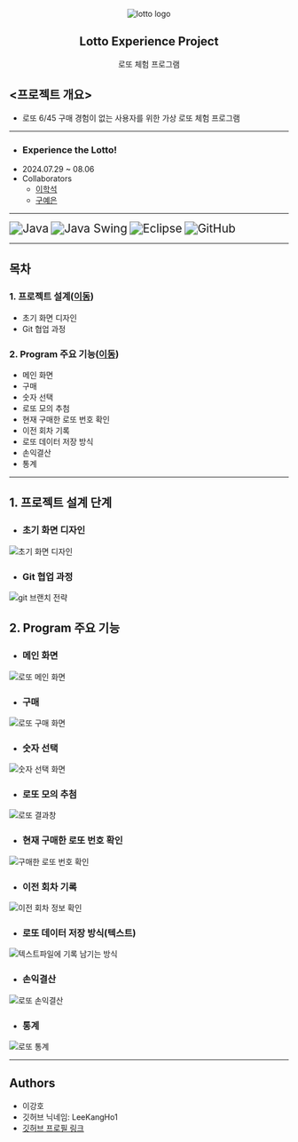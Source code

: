 <p align="center">
	<img src="https://github.com/user-attachments/assets/d0f58885-adc3-40a4-8787-5b0463cd0df6" alt="lotto logo">
</p>
 <h2 align="center">
	 Lotto Experience Project
 </h2>
 <div align="center">
    로또 체험 프로그램
</div>

## <프로젝트 개요>
- 로또 6/45 구매 경험이 없는 사용자를 위한 가상 로또 체험 프로그램
---
- ### Experience the Lotto!
- 2024.07.29 ~ 08.06
- Collaborators
	- [이학석](https://github.com/HSLee1013)
	- [구예은](https://github.com/goho11)
---
<img src="https://img.shields.io/badge/Java-007396?style=for-the-badge&logo=openJDK&logoColor=white" alt="Java" style="zoom: 1.5;" /> <img src="https://img.shields.io/badge/Java_Swing-5382A1?style=for-the-badge&logo=java&logoColor=white" alt="Java Swing" style="zoom: 1.5;" /> <img src="https://img.shields.io/badge/Eclipse-2C2255?style=for-the-badge&logo=eclipse&logoColor=white" alt="Eclipse" style="zoom: 1.5;" /> <img src="https://img.shields.io/badge/GitHub-181717?style=for-the-badge&logo=github&logoColor=white" alt="GitHub" style="zoom: 1.5;" />

---
## 목차
### 1. 프로젝트 설계([이동](#1-프로젝트-설계-단계))
- 초기 화면 디자인
- Git 협업 과정
### 2. Program 주요 기능([이동](#2-Program-주요-기능))
- 메인 화면
- 구매
- 숫자 선택
- 로또 모의 추첨
- 현재 구매한 로또 번호 확인
- 이전 회차 기록
- 로또 데이터 저장 방식
- 손익결산
- 통계
---
## 1. 프로젝트 설계 단계
- ### 초기 화면 디자인

![초기 화면 디자인](https://github.com/user-attachments/assets/06d72225-02b6-4f76-afad-225d6f6e4714)

- ### Git 협업 과정

![git 브랜치 전략](https://github.com/user-attachments/assets/f9953b41-c750-4c66-8450-1f9de843838e)

## 2. Program 주요 기능
- ### 메인 화면
	
![로또 메인 화면](https://github.com/user-attachments/assets/5b7a8852-2776-4621-91ab-ea77c4be217c)

- ### 구매

![로또 구매 화면](https://github.com/user-attachments/assets/60edf2a8-9a98-43a6-824a-dfc0398505c0)

- ### 숫자 선택

![숫자 선택 화면](https://github.com/user-attachments/assets/a65df7a2-51c6-4467-9014-352a5b0e8986)

- ### 로또 모의 추첨

![로또 결과창](https://github.com/user-attachments/assets/e9175d81-d701-471a-89bb-83ba2c3f033c)

- ### 현재 구매한 로또 번호 확인

![구매한 로또 번호 확인](https://github.com/user-attachments/assets/0a7e2381-03ce-479d-9c73-07e264d48921)

- ### 이전 회차 기록

![이전 회차 정보 확인](https://github.com/user-attachments/assets/d3a28294-176d-4fad-ba50-f0a6470ec338)

- ### 로또 데이터 저장 방식(텍스트)

![텍스트파일에 기록 남기는 방식](https://github.com/user-attachments/assets/39d4db95-895d-46e9-b25d-077178ac8413)

- ### 손익결산

![로또 손익결산](https://github.com/user-attachments/assets/352c9bf4-c02a-4ba1-a289-ccd0ad0d54d9)

- ### 통계

![로또 통계](https://github.com/user-attachments/assets/e0659dc3-5803-4125-9c6a-79e0a1c20eee)

---
## Authors
- 이강호
- 깃허브 닉네임: LeeKangHo1
- [깃허브 프로필 링크](https://github.com/LeeKangHo1)
